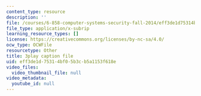 ```yaml
---
content_type: resource
description: ''
file: /courses/6-858-computer-systems-security-fall-2014/eff3de1d75314bf05b3cb5a1153f618e_r4KjHEgg9Wg.srt
file_type: application/x-subrip
learning_resource_types: []
license: https://creativecommons.org/licenses/by-nc-sa/4.0/
ocw_type: OCWFile
resourcetype: Other
title: 3play caption file
uid: eff3de1d-7531-4bf0-5b3c-b5a1153f618e
video_files:
  video_thumbnail_file: null
video_metadata:
  youtube_id: null
---
```

